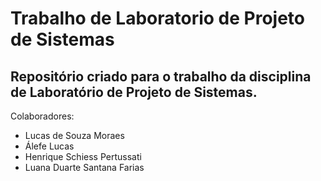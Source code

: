 # Trabalho de Laboratorio de Projeto de Sistemas #
## Repositório criado para o trabalho da disciplina de Laboratório de Projeto de Sistemas. ## 

Colaboradores: 
* Lucas de Souza Moraes
* Álefe Lucas
* Henrique Schiess Pertussati
* Luana Duarte Santana Farias
